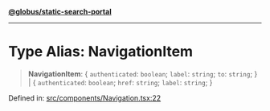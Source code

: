 [**@globus/static-search-portal**](../../README.md)

***

# Type Alias: NavigationItem

> **NavigationItem**: \{ `authenticated`: `boolean`; `label`: `string`; `to`: `string`; \} \| \{ `authenticated`: `boolean`; `href`: `string`; `label`: `string`; \}

Defined in: [src/components/Navigation.tsx:22](https://github.com/globus/static-search-portal/blob/01d1d33d3d0989c593fada6bb539073cee27ae57/src/components/Navigation.tsx#L22)
